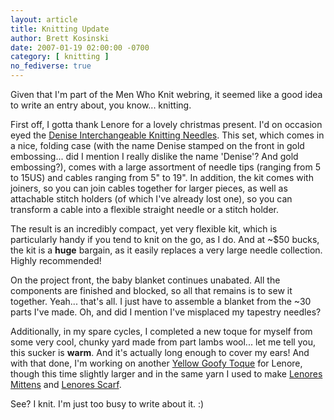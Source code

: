 ```yaml
---
layout: article
title: Knitting Update
author: Brett Kosinski
date: 2007-01-19 02:00:00 -0700
category: [ knitting ]
no_fediverse: true
---
```


Given that I'm part of the Men Who Knit webring, it seemed like a good idea to write an entry about, you know... knitting.

First off, I gotta thank Lenore for a lovely christmas present.  I'd on occasion eyed the [Denise Interchangeable Knitting Needles](http://www.knitdenise.com/).  This set, which comes in a nice, folding case (with the name Denise stamped on the front in gold embossing... did I mention I really dislike the name 'Denise'?  And gold embossing?), comes with a large assortment of needle tips (ranging from 5 to 15US) and cables ranging from 5" to 19".  In addition, the kit comes with joiners, so you can join cables together for larger pieces, as well as attachable stitch holders (of which I've already lost one), so you can transform a cable into a flexible straight needle or a stitch holder.

The result is an incredibly compact, yet very flexible kit, which is particularly handy if you tend to knit on the go, as I do.  And at ~$50 bucks, the kit is a **huge** bargain, as it easily replaces a very large needle collection.  Highly recommended!

On the project front, the baby blanket continues unabated.  All the components are finished and blocked, so all that remains is to sew it together.  Yeah... that's all.  I just have to assemble a blanket from the ~30 parts I've made.  Oh, and did I mention I've misplaced my tapestry needles?

Additionally, in my spare cycles, I completed a new toque for myself from some very cool, chunky yard made from part lambs wool... let me tell you, this sucker is **warm**.  And it's actually long enough to cover my ears!  And with that done, I'm working on another [Yellow Goofy Toque](../projects/Yellow_Goofy_Toque.md) for Lenore, though this time slightly larger and in the same yarn I used to make [Lenores Mittens](../projects/Lenores_Mittens.md) and [Lenores Scarf](../projects/Lenores_Scarf.md).

See?  I knit.  I'm just too busy to write about it. :)

